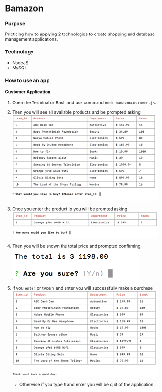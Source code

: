 # Bamazon

### Purpose
Pricticing how to applying 2 technologies to create shopping and database management applications.

### Technology
* NodeJS
* MySQL

### How to use an app


#### Customer Application
1. Open the Terminal or Bash and use command `node bamazonCustomer.js`.
1. Then you will see all available products and be prompted asking 
    ![Initial Prompt](/images/BC1.png)

1. Once you enter the product ip you will be promted asking
    ![Initial Prompt](/images/BC2.png)
   
1. Then you will be shown the total price and prompted confirming
    ![Create flashcard prompt](/images/BC3.png)

1. If you `enter` or type `Y` and enter you will successfully make a purchase
    ![Create flashcard prompt](/images/BC4.png)

    * Otherwise if you type `N` and enter you will be quit of the application.
